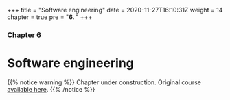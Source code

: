 +++
title = "Software engineering"
date = 2020-11-27T16:10:31Z
weight = 14
chapter = true
pre = "<b>6. </b>"
+++

### Chapter 6

# Software engineering


{{% notice warning %}}
Chapter under construction. Original course [available here](http://www.dtc.ox.ac.uk/online-learning/matlab/).
{{% /notice %}}
